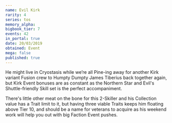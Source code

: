 ```yaml
---
name: Evil Kirk
rarity: 4
series: tos
memory_alpha:
bigbook_tier: 7
events: 42
in_portal: true
date: 20/03/2019
obtained: Event
mega: false
published: true
---
```


He might live in Cryostasis while we’re all Pine-ing away for another Kirk variant Fusion crew to Humpty Dumpty James Tiberius back together again, but Kirk Event bonuses are as constant as the Northern Star and Evil's Shuttle-friendly Skill set is the perfect accompaniment.

There's little other meat on the bone for this 2-Skiller and his Collection value has a Trait limit to it, but having three viable Traits keeps him floating above Tier 10, and should be a name for veterans to acquire as his weekend work will help you out with big Faction Event pushes.
